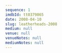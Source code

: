 ```yaml
---
sequence: 1
imdbId: tt0379865
date: 2008-04-10
slug: leatherheads-2008
medium: null
venue: null
venueNotes: null
mediumNotes: null
---
```


